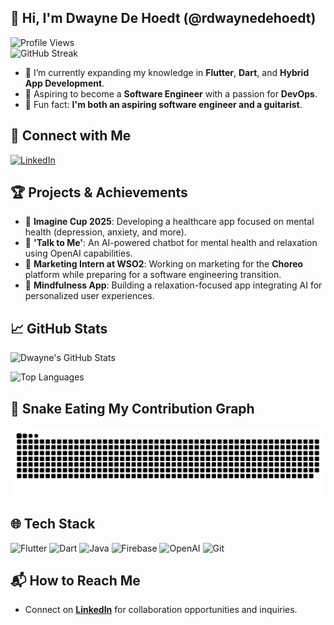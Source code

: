 ## 👋 Hi, I'm Dwayne De Hoedt (@rdwaynedehoedt)

![Profile Views](https://komarev.com/ghpvc/?username=rdwaynedehoedt&color=blue&style=flat-square)  
![GitHub Streak](https://streak-stats.demolab.com/?user=rdwaynedehoedt&theme=dark)

- 🌱 I’m currently expanding my knowledge in **Flutter**, **Dart**, and **Hybrid App Development**.
- 🚀 Aspiring to become a **Software Engineer** with a passion for **DevOps**.
- 🎸 Fun fact: **I'm both an aspiring software engineer and a guitarist**.

## 🔗 Connect with Me
[![LinkedIn](https://img.shields.io/badge/-LinkedIn-blue?logo=linkedin&logoColor=white&style=flat-square)](https://www.linkedin.com/in/rdwaynedehoedt)

## 🏆 Projects & Achievements

- 🏥 **Imagine Cup 2025**: Developing a healthcare app focused on mental health (depression, anxiety, and more).
- 🤖 **'Talk to Me'**: An AI-powered chatbot for mental health and relaxation using OpenAI capabilities.
- 💼 **Marketing Intern at WSO2**: Working on marketing for the **Choreo** platform while preparing for a software engineering transition.
- 🌿 **Mindfulness App**: Building a relaxation-focused app integrating AI for personalized user experiences.

## 📈 GitHub Stats
![Dwayne's GitHub Stats](https://github-readme-stats.vercel.app/api?username=rdwaynedehoedt&show_icons=true&theme=dark)

![Top Languages](https://github-readme-stats.vercel.app/api/top-langs/?username=rdwaynedehoedt&layout=compact&theme=dark)

## 🐍 Snake Eating My Contribution Graph
![GitHub Snake animation](https://github.com/Platane/snk/raw/output/github-contribution-grid-snake-dark.svg#gh-dark-mode-only)  

## 🌐 Tech Stack
![Flutter](https://img.shields.io/badge/-Flutter-02569B?logo=flutter&logoColor=white&style=flat-square)
![Dart](https://img.shields.io/badge/-Dart-0175C2?logo=dart&logoColor=white&style=flat-square)
![Java](https://img.shields.io/badge/-Java-007396?logo=java&logoColor=white&style=flat-square)
![Firebase](https://img.shields.io/badge/-Firebase-FFCA28?logo=firebase&logoColor=white&style=flat-square)
![OpenAI](https://img.shields.io/badge/-OpenAI-412991?logo=openai&logoColor=white&style=flat-square)
![Git](https://img.shields.io/badge/-Git-F05032?logo=git&logoColor=white&style=flat-square)

## 📬 How to Reach Me
- Connect on **[LinkedIn](https://www.linkedin.com/in/rdwaynedehoedt)** for collaboration opportunities and inquiries.

<!---
rdwaynedehoedt/rdwaynedehoedt is a ✨ special ✨ repository because its `README.md` (this file) appears on your GitHub profile.
You can click the Preview link to take a look at your changes.
--->

